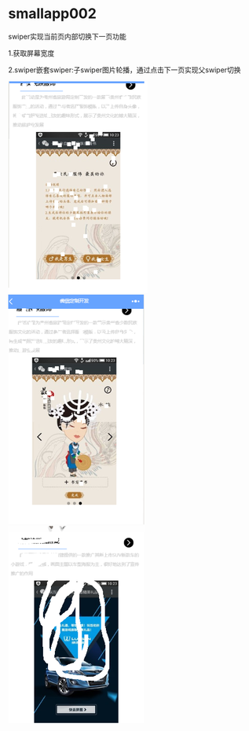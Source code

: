 # smallapp002
swiper实现当前页内部切换下一页功能

1.获取屏幕宽度

2.swiper嵌套swiper:子swiper图片轮播，通过点击下一页实现父swiper切换



![image](https://github.com/Spikoss/smallapp002/blob/master/weixincustomer/1.png)
![image](https://github.com/Spikoss/smallapp002/blob/master/weixincustomer/2.png)
![image](https://github.com/Spikoss/smallapp002/blob/master/weixincustomer/3.png)
